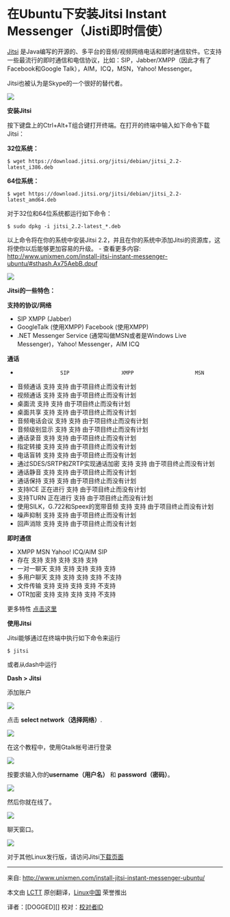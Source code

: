 在Ubuntu下安装Jitsi Instant Messenger（Jisti即时信使）
================================================================================
[Jitsi][1] 是Java编写的开源的、多平台的音频/视频网络电话和即时通信软件。它支持一些最流行的即时通信和电信协议，比如：SIP，Jabber/XMPP（因此才有了Facebook和Google Talk），AIM，ICQ，MSN，Yahoo! Messenger。

Jitsi也被认为是Skype的一个很好的替代者。

![](http://180016988.r.cdn77.net/wp-content/uploads/2013/10/About-Jitsi.png)

**安装Jitsi**

按下键盘上的Ctrl+Alt+T组合键打开终端。在打开的终端中输入如下命令下载Jitsi：

**32位系统：**

    $ wget https://download.jitsi.org/jitsi/debian/jitsi_2.2-latest_i386.deb

**64位系统：**

    $ wget https://download.jitsi.org/jitsi/debian/jitsi_2.2-latest_amd64.deb

对于32位和64位系统都运行如下命令：

    $ sudo dpkg -i jitsi_2.2-latest_*.deb

以上命令将在你的系统中安装Jitsi 2.2，并且在你的系统中添加Jitsi的资源库，这将使你以后能够更加容易的升级。 - 查看更多内容: http://www.unixmen.com/install-jitsi-instant-messenger-ubuntu/#sthash.Ax75AebB.dpuf

![](http://180016988.r.cdn77.net/wp-content/uploads/2013/10/jitsi_main.png)

**Jitsi的一些特色：**

**支持的协议/网络**

- SIP XMPP (Jabber)
- GoogleTalk (使用XMPP) Facebook (使用XMPP)
- .NET Messenger Service (通常叫做MSN或者是Windows Live Messenger)，Yahoo! Messenger，AIM ICQ

**通话**

-                   SIP                 XMPP                    MSN
- 音频通话          支持                支持                    由于项目终止而没有计划
- 视频通话          支持                支持                    由于项目终止而没有计划
- 桌面流            支持                支持                    由于项目终止而没有计划
- 桌面共享          支持                支持                    由于项目终止而没有计划
- 音频电话会议      支持                支持                    由于项目终止而没有计划
- 音频级别显示      支持                支持                    由于项目终止而没有计划
- 通话录音          支持                支持                    由于项目终止而没有计划
- 指定转接          支持                支持                    由于项目终止而没有计划
- 电话盲转          支持                支持                    由于项目终止而没有计划
- 通过SDES/SRTP和ZRTP实现通话加密          支持          支持          由于项目终止而没有计划
- 通话静音          支持                支持                    由于项目终止而没有计划
- 通话保持          支持                支持                    由于项目终止而没有计划
- 支持ICE           正在进行            支持                    由于项目终止而没有计划
- 支持TURN          正在进行            支持                    由于项目终止而没有计划
- 使用SILK，G.722和Speex的宽带音频          支持        支持            由于项目终止而没有计划
- 噪声抑制          支持                支持                    由于项目终止而没有计划
- 回声消除          支持                支持                    由于项目终止而没有计划

**即时通信**

- XMPP MSN Yahoo! ICQ/AIM SIP
- 存在  支持    支持    支持    支持    支持
- 一对一聊天  支持    支持    支持    支持    支持
- 多用户聊天  支持    支持    支持    支持    不支持
- 文件传输  支持    支持    支持    支持    不支持
- OTR加密  支持    支持    支持    支持    不支持

更多特性 [点击这里][2]

**使用Jitsi**

Jitsi能够通过在终端中执行如下命令来运行

    $ jitsi

或者从dash中运行

**Dash > Jitsi**

添加账户

![](http://180016988.r.cdn77.net/wp-content/uploads/2013/10/addnew.png)

点击 **select network（选择网络）**.

![](http://180016988.r.cdn77.net/wp-content/uploads/2013/10/Add-new-account_0051.png)

在这个教程中，使用Gtalk帐号进行登录

![](http://180016988.r.cdn77.net/wp-content/uploads/2013/10/select_account.png)

按要求输入你的**username（用户名）** 和 **password（密码）**。

![](http://180016988.r.cdn77.net/wp-content/uploads/2013/10/login.png)

然后你就在线了。

![](http://180016988.r.cdn77.net/wp-content/uploads/2013/10/Jitsi_online.png)

聊天窗口。

![](http://180016988.r.cdn77.net/wp-content/uploads/2013/10/chat.png)

对于其他Linux发行版，请访问Jitsi[下载页面][3]

--------------------------------------------------------------------------------

来自: http://www.unixmen.com/install-jitsi-instant-messenger-ubuntu/

本文由 [LCTT][] 原创翻译，[Linux中国][] 荣誉推出

译者：[DOGGED][] 校对：[校对者ID][]

[LCTT]:https://github.com/LCTT/TranslateProject
[Linux中国]:http://linux.cn/portal.php
[译者ID]:http://linux.cn/space/DOGGED
[校对者ID]:http://linux.cn/space/校对者ID

[1]:https://jitsi.org/Main/HomePage
[2]:https://jitsi.org/Main/Features
[3]:https://jitsi.org/Main/Download
